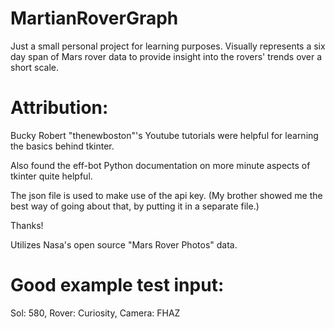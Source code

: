 # MartianRoverGraph

Just a small personal project for learning purposes. Visually represents a six day span of Mars rover data to provide
insight into the rovers' trends over a short scale.

# Attribution:

Bucky Robert "thenewboston"'s Youtube tutorials were helpful for learning the basics behind tkinter.

Also found the eff-bot Python documentation on more minute aspects of tkinter quite helpful.

The json file is used to make use of the api key. (My brother showed me the best way
of going about that, by putting it in a separate file.)

Thanks!

Utilizes Nasa's open source "Mars Rover Photos" data.

# Good example test input:
Sol: 580, Rover: Curiosity, Camera: FHAZ